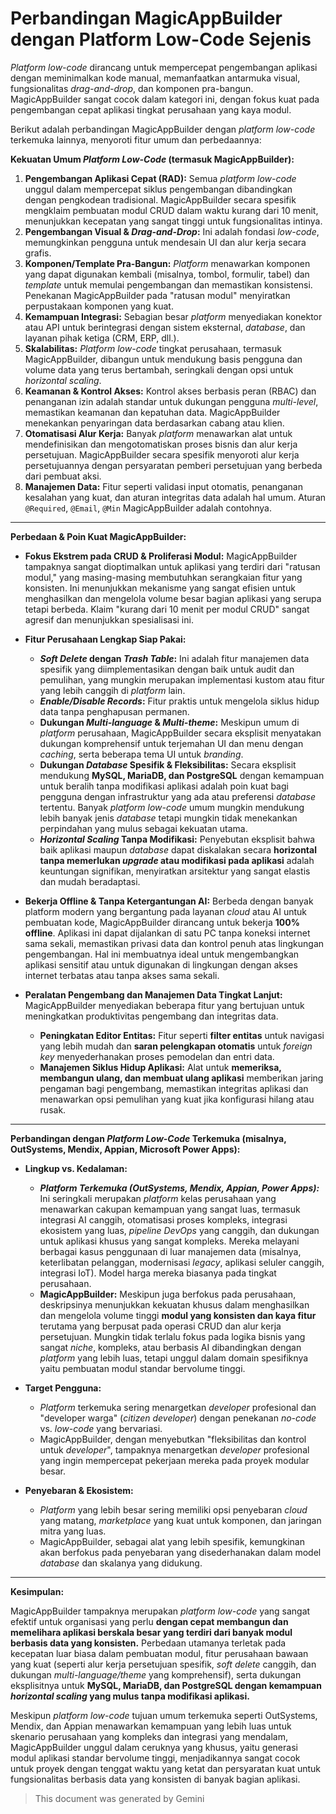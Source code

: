 # Perbandingan MagicAppBuilder dengan Platform Low-Code Sejenis

_Platform low-code_ dirancang untuk mempercepat pengembangan aplikasi dengan meminimalkan kode manual, memanfaatkan antarmuka visual, fungsionalitas _drag-and-drop_, dan komponen pra-bangun. MagicAppBuilder sangat cocok dalam kategori ini, dengan fokus kuat pada pengembangan cepat aplikasi tingkat perusahaan yang kaya modul.

Berikut adalah perbandingan MagicAppBuilder dengan _platform low-code_ terkemuka lainnya, menyoroti fitur umum dan perbedaannya:

**Kekuatan Umum _Platform Low-Code_ (termasuk MagicAppBuilder):**

1.  **Pengembangan Aplikasi Cepat (RAD):** Semua _platform low-code_ unggul dalam mempercepat siklus pengembangan dibandingkan dengan pengkodean tradisional. MagicAppBuilder secara spesifik mengklaim pembuatan modul CRUD dalam waktu kurang dari 10 menit, menunjukkan kecepatan yang sangat tinggi untuk fungsionalitas intinya.
2.  **Pengembangan Visual & _Drag-and-Drop_:** Ini adalah fondasi _low-code_, memungkinkan pengguna untuk mendesain UI dan alur kerja secara grafis.
3.  **Komponen/Template Pra-Bangun:** _Platform_ menawarkan komponen yang dapat digunakan kembali (misalnya, tombol, formulir, tabel) dan _template_ untuk memulai pengembangan dan memastikan konsistensi. Penekanan MagicAppBuilder pada "ratusan modul" menyiratkan perpustakaan komponen yang kuat.
4.  **Kemampuan Integrasi:** Sebagian besar _platform_ menyediakan konektor atau API untuk berintegrasi dengan sistem eksternal, _database_, dan layanan pihak ketiga (CRM, ERP, dll.).
5.  **Skalabilitas:** _Platform low-code_ tingkat perusahaan, termasuk MagicAppBuilder, dibangun untuk mendukung basis pengguna dan volume data yang terus bertambah, seringkali dengan opsi untuk _horizontal scaling_.
6.  **Keamanan & Kontrol Akses:** Kontrol akses berbasis peran (RBAC) dan penanganan izin adalah standar untuk dukungan pengguna _multi-level_, memastikan keamanan dan kepatuhan data. MagicAppBuilder menekankan penyaringan data berdasarkan cabang atau klien.
7.  **Otomatisasi Alur Kerja:** Banyak _platform_ menawarkan alat untuk mendefinisikan dan mengotomatiskan proses bisnis dan alur kerja persetujuan. MagicAppBuilder secara spesifik menyoroti alur kerja persetujuannya dengan persyaratan pemberi persetujuan yang berbeda dari pembuat aksi.
8.  **Manajemen Data:** Fitur seperti validasi input otomatis, penanganan kesalahan yang kuat, dan aturan integritas data adalah hal umum. Aturan `@Required`, `@Email`, `@Min` MagicAppBuilder adalah contohnya.

----------

**Perbedaan & Poin Kuat MagicAppBuilder:**

-   **Fokus Ekstrem pada CRUD & Proliferasi Modul:** MagicAppBuilder tampaknya sangat dioptimalkan untuk aplikasi yang terdiri dari "ratusan modul," yang masing-masing membutuhkan serangkaian fitur yang konsisten. Ini menunjukkan mekanisme yang sangat efisien untuk menghasilkan dan mengelola volume besar bagian aplikasi yang serupa tetapi berbeda. Klaim "kurang dari 10 menit per modul CRUD" sangat agresif dan menunjukkan spesialisasi ini.
-   **Fitur Perusahaan Lengkap Siap Pakai:**
    -   **_Soft Delete_ dengan _Trash Table_:** Ini adalah fitur manajemen data spesifik yang diimplementasikan dengan baik untuk audit dan pemulihan, yang mungkin merupakan implementasi kustom atau fitur yang lebih canggih di _platform_ lain.
    -   **_Enable/Disable Records_:** Fitur praktis untuk mengelola siklus hidup data tanpa penghapusan permanen.
    -   **Dukungan _Multi-language_ & _Multi-theme_:** Meskipun umum di _platform_ perusahaan, MagicAppBuilder secara eksplisit menyatakan dukungan komprehensif untuk terjemahan UI dan menu dengan _caching_, serta beberapa tema UI untuk _branding_.
    -   **Dukungan _Database_ Spesifik & Fleksibilitas:** Secara eksplisit mendukung **MySQL, MariaDB, dan PostgreSQL** dengan kemampuan untuk beralih tanpa modifikasi aplikasi adalah poin kuat bagi pengguna dengan infrastruktur yang ada atau preferensi _database_ tertentu. Banyak _platform low-code_ umum mungkin mendukung lebih banyak jenis _database_ tetapi mungkin tidak menekankan perpindahan yang mulus sebagai kekuatan utama.
    -   **_Horizontal Scaling_ Tanpa Modifikasi:** Penyebutan eksplisit bahwa baik aplikasi maupun _database_ dapat diskalakan secara **horizontal tanpa memerlukan _upgrade_ atau modifikasi pada aplikasi** adalah keuntungan signifikan, menyiratkan arsitektur yang sangat elastis dan mudah beradaptasi.

-   **Bekerja Offline & Tanpa Ketergantungan AI:** Berbeda dengan banyak platform modern yang bergantung pada layanan _cloud_ atau AI untuk pembuatan kode, MagicAppBuilder dirancang untuk bekerja **100% offline**. Aplikasi ini dapat dijalankan di satu PC tanpa koneksi internet sama sekali, memastikan privasi data dan kontrol penuh atas lingkungan pengembangan. Hal ini membuatnya ideal untuk mengembangkan aplikasi sensitif atau untuk digunakan di lingkungan dengan akses internet terbatas atau tanpa akses sama sekali.

-   **Peralatan Pengembang dan Manajemen Data Tingkat Lanjut:** MagicAppBuilder menyediakan beberapa fitur yang bertujuan untuk meningkatkan produktivitas pengembang dan integritas data.
    -   **Peningkatan Editor Entitas:** Fitur seperti **filter entitas** untuk navigasi yang lebih mudah dan **saran pelengkapan otomatis** untuk _foreign key_ menyederhanakan proses pemodelan dan entri data.
    -   **Manajemen Siklus Hidup Aplikasi:** Alat untuk **memeriksa, membangun ulang, dan membuat ulang aplikasi** memberikan jaring pengaman bagi pengembang, memastikan integritas aplikasi dan menawarkan opsi pemulihan yang kuat jika konfigurasi hilang atau rusak.

----------

**Perbandingan dengan _Platform Low-Code_ Terkemuka (misalnya, OutSystems, Mendix, Appian, Microsoft Power Apps):**

-   **Lingkup vs. Kedalaman:**
    
    -   _**Platform Terkemuka (OutSystems, Mendix, Appian, Power Apps):**_ Ini seringkali merupakan _platform_ kelas perusahaan yang menawarkan cakupan kemampuan yang sangat luas, termasuk integrasi AI canggih, otomatisasi proses kompleks, integrasi ekosistem yang luas, _pipeline DevOps_ yang canggih, dan dukungan untuk aplikasi khusus yang sangat kompleks. Mereka melayani berbagai kasus penggunaan di luar manajemen data (misalnya, keterlibatan pelanggan, modernisasi _legacy_, aplikasi seluler canggih, integrasi IoT). Model harga mereka biasanya pada tingkat perusahaan.
    -   **MagicAppBuilder:** Meskipun juga berfokus pada perusahaan, deskripsinya menunjukkan kekuatan khusus dalam menghasilkan dan mengelola volume tinggi **modul yang konsisten dan kaya fitur** terutama yang berpusat pada operasi CRUD dan alur kerja persetujuan. Mungkin tidak terlalu fokus pada logika bisnis yang sangat _niche_, kompleks, atau berbasis AI dibandingkan dengan _platform_ yang lebih luas, tetapi unggul dalam domain spesifiknya yaitu pembuatan modul standar bervolume tinggi.
-   **Target Pengguna:**
    
    -   _Platform_ terkemuka sering menargetkan _developer_ profesional dan "developer warga" (_citizen developer_) dengan penekanan _no-code_ vs. _low-code_ yang bervariasi.
    -   MagicAppBuilder, dengan menyebutkan "fleksibilitas dan kontrol untuk _developer_", tampaknya menargetkan _developer_ profesional yang ingin mempercepat pekerjaan mereka pada proyek modular besar.
-   **Penyebaran & Ekosistem:**
    
    -   _Platform_ yang lebih besar sering memiliki opsi penyebaran _cloud_ yang matang, _marketplace_ yang kuat untuk komponen, dan jaringan mitra yang luas.
    -   MagicAppBuilder, sebagai alat yang lebih spesifik, kemungkinan akan berfokus pada penyebaran yang disederhanakan dalam model _database_ dan skalanya yang didukung.

----------

**Kesimpulan:**

MagicAppBuilder tampaknya merupakan _platform low-code_ yang sangat efektif untuk organisasi yang perlu **dengan cepat membangun dan memelihara aplikasi berskala besar yang terdiri dari banyak modul berbasis data yang konsisten.** Perbedaan utamanya terletak pada kecepatan luar biasa dalam pembuatan modul, fitur perusahaan bawaan yang kuat (seperti alur kerja persetujuan spesifik, _soft delete_ canggih, dan dukungan _multi-language/theme_ yang komprehensif), serta dukungan eksplisitnya untuk **MySQL, MariaDB, dan PostgreSQL dengan kemampuan _horizontal scaling_ yang mulus tanpa modifikasi aplikasi.**

Meskipun _platform low-code_ tujuan umum terkemuka seperti OutSystems, Mendix, dan Appian menawarkan kemampuan yang lebih luas untuk skenario perusahaan yang kompleks dan integrasi yang mendalam, MagicAppBuilder unggul dalam ceruknya yang khusus, yaitu generasi modul aplikasi standar bervolume tinggi, menjadikannya sangat cocok untuk proyek dengan tenggat waktu yang ketat dan persyaratan kuat untuk fungsionalitas berbasis data yang konsisten di banyak bagian aplikasi.

> This document was generated by Gemini